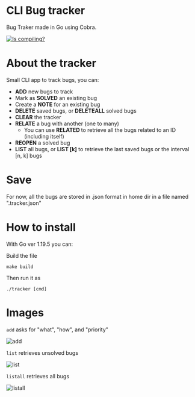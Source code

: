 # CLI Bug tracker
Bug Traker made in Go using Cobra.

[![Is compiling?](https://github.com/faculerena/bugtracker/actions/workflows/main.yml/badge.svg)](https://github.com/faculerena/bugtracker/actions/workflows/main.yml)
# About the tracker
Small CLI app to track bugs, you can:

* **ADD** new bugs to track
* Mark as **SOLVED** an existing bug
* Create a **NOTE** for an existing bug
* **DELETE** saved bugs, or **DELETEALL** solved bugs
* **CLEAR** the tracker
* **RELATE** a bug with another (one to many)
  * You can use **RELATED <id>** to retrieve all the bugs related to an ID (including itself)
* **REOPEN** a solved bug
* **LIST** all bugs, or **LIST <n> [k]** to retrieve the last <n> saved bugs or the interval [n, k] bugs

# Save
For now, all the bugs are stored in .json format in home dir in a file named ".tracker.json"


# How to install

With Go ver 1.19.5 you can:

Build the file

``make build``

Then run it as 

```./tracker [cmd]```

# Images

```add``` asks for "what", "how", and "priority"

![add](readmeImages/add.png) 

```list``` retrieves unsolved bugs

![list](readmeImages/list.png)

```listall``` retrieves all bugs

![listall](readmeImages/listall.png) 

